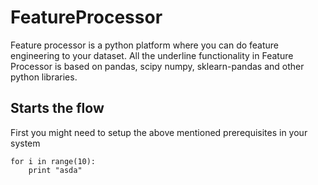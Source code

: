 # FeatureProcessor

Feature processor is a python platform where you can do feature engineering to your dataset. All the underline
functionality in Feature Processor is based on pandas, scipy numpy, sklearn-pandas and other python libraries.

## Starts the flow

First you might need to setup the above mentioned prerequisites in your system

```
for i in range(10):
    print "asda"
```

